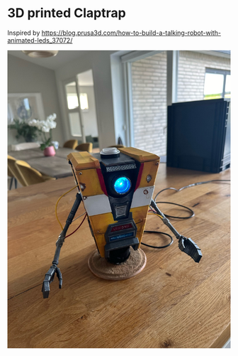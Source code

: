 # 3D printed Claptrap

Inspired by https://blog.prusa3d.com/how-to-build-a-talking-robot-with-animated-leds_37072/

![Claptrap](claptrap.jpeg)
